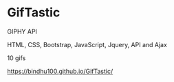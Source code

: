 # GifTastic
GIPHY API 

HTML, CSS, Bootstrap, JavaScript, Jquery, API and Ajax

10 gifs

https://bindhu100.github.io/GifTastic/
